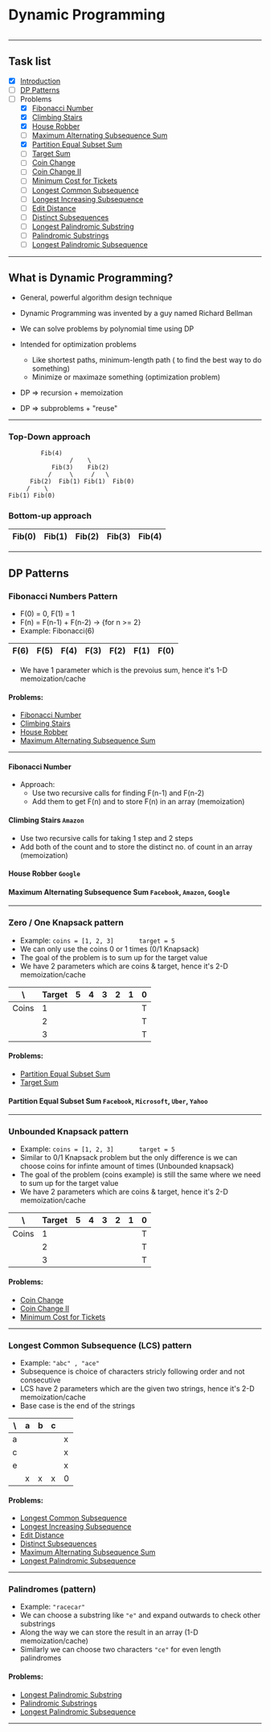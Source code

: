 # Dynamic Programming

<p>
<img src="">
</p>

<hr />

## Task list

- [x] [Introduction](#what-is-dynamic-programming)
- [ ] [DP Patterns](#DP-patterns)
- [ ] Problems
	- [x] [Fibonacci Number](https://leetcode.com/problems/fibonacci-number/)
	- [x] [Climbing Stairs](https://leetcode.com/problems/climbing-stairs/)
	- [x] [House Robber](https://leetcode.com/problems/house-robber/)
	- [ ] [Maximum Alternating Subsequence Sum](https://leetcode.com/problems/maximum-alternating-subsequence-sum/) 
	- [x] [Partition Equal Subset Sum](https://leetcode.com/problems/partition-equal-subset-sum/)
	- [ ] [Target Sum](https://leetcode.com/problems/target-sum/)
	- [ ] [Coin Change](https://leetcode.com/problems/coin-change/)
	- [ ] [Coin Change II](https://leetcode.com/problems/coin-change-2/)
	- [ ] [Minimum Cost for Tickets](https://leetcode.com/problems/minimum-cost-for-tickets/)
	- [ ] [Longest Common Subsequence](https://leetcode.com/problems/longest-common-subsequence/)
	- [ ] [Longest Increasing Subsequence](https://leetcode.com/problems/longest-increasing-subsequence/)
	- [ ] [Edit Distance](https://leetcode.com/problems/edit-distance/)
	- [ ] [Distinct Subsequences](https://leetcode.com/problems/distinct-subsequences/)
	- [ ] [Longest Palindromic Substring](https://leetcode.com/problems/longest-palindromic-substring)
	- [ ] [Palindromic Substrings](https://leetcode.com/problems/palindromic-substrings/)
	- [ ] [Longest Palindromic Subsequence](https://leetcode.com/problems/longest-palindromic-subsequence/)

---


## What is Dynamic Programming?

- General, powerful algorithm design technique
- Dynamic Programming was invented by a guy named Richard Bellman
- We can solve problems by polynomial time using DP
- Intended for optimization problems
	- Like shortest paths, minimum-length path ( to find the best way to do something)
	- Minimize or maximaze something (optimization problem)


- DP => recursion + memoization
- DP => subproblems + "reuse"


---

### Top-Down approach

		     Fib(4)
                     /    \
                Fib(3)    Fib(2)
               /     \     /   \
          Fib(2)  Fib(1) Fib(1)  Fib(0)
         /    \
    Fib(1) Fib(0)


### Bottom-up approach

| Fib(0) | Fib(1) | Fib(2) | Fib(3) | Fib(4) |
| ---    | ---    | ---    | ---    | ---    |


---


## DP Patterns

### Fibonacci Numbers Pattern

- F(0) = 0, F(1) = 1
- F(n) = F(n-1) + F(n-2) -> {for n >= 2}
- Example: Fibonacci(6)

| F(6) | F(5) | F(4) | F(3) | F(2) | F(1) | F(0) |
| ---  | ---  | ---  | ---  | ---  | ---  | ---  |

- We have 1 parameter which is the prevoius sum, hence it's 1-D memoization/cache

#### Problems:
- [Fibonacci Number](https://leetcode.com/problems/fibonacci-number/)
- [Climbing Stairs](https://leetcode.com/problems/climbing-stairs/)
- [House Robber](https://leetcode.com/problems/house-robber/)
- [Maximum Alternating Subsequence Sum](https://leetcode.com/problems/maximum-alternating-subsequence-sum/)


---


#### Fibonacci Number

- Approach:
	- Use two recursive calls for finding F(n-1) and F(n-2)
	- Add them to get F(n) and to store F(n) in an array (memoization)


#### Climbing Stairs `Amazon`

- Use two recursive calls for taking 1 step and 2 steps
- Add both of the count and to store the distinct no. of count in an array (memoization)


#### House Robber `Google`



#### Maximum Alternating Subsequence Sum `Facebook`, `Amazon`, `Google`



---


### Zero / One Knapsack pattern

- Example: `coins = [1, 2, 3]		target = 5`
- We can only use the coins 0 or 1 times (0/1 Knapsack)
- The goal of the problem is to sum up for the target value
- We have 2 parameters which are coins & target, hence it's 2-D memoization/cache

| \ | Target | 5 | 4 | 3 | 2 | 1 | 0 |
| --- | --- | --- | --- | --- | --- | --- | --- |
| Coins | 1 |  |  |  |  |  | T |
| | 2 |  |  |  |  |  | T |
| | 3 |  |  |  |  |  | T |

#### Problems:

- [Partition Equal Subset Sum](https://leetcode.com/problems/partition-equal-subset-sum/)
- [Target Sum](https://leetcode.com/problems/target-sum/)

#### Partition Equal Subset Sum `Facebook`, `Microsoft`, `Uber`, `Yahoo`



---


### Unbounded Knapsack pattern

- Example: `coins = [1, 2, 3]		target = 5`
- Similar to 0/1 Knapsack problem but the only difference is we can choose coins for infinte amount of times (Unbounded knapsack)
- The goal of the problem (coins example) is still the same where we need to sum up for the target value
- We have 2 parameters which are coins & target, hence it's 2-D memoization/cache

| \ | Target | 5 | 4 | 3 | 2 | 1 | 0 |
| --- | --- | --- | --- | --- | --- | --- | --- |
| Coins | 1 |  |  |  |  |  | T |
| | 2 |  |  |  |  |  | T |
| | 3 |  |  |  |  |  | T |


#### Problems:

- [Coin Change](https://leetcode.com/problems/coin-change/)
- [Coin Change II](https://leetcode.com/problems/coin-change-2/)
- [Minimum Cost for Tickets](https://leetcode.com/problems/minimum-cost-for-tickets/)

---


### Longest Common Subsequence (LCS) pattern

- Example: ` "abc" , "ace" `
- Subsequence is choice of characters stricly following order and not consecutive
- LCS have 2 parameters which are the given two strings, hence it's 2-D memoization/cache
- Base case is the end of the strings

| \ | a | b | c |  |
| --- | --- | --- | --- | --- |
| a |  |  |  | x |
| c |  |  |  | x |
| e |  |  |  | x |
|  | x | x | x | 0 |

#### Problems:

- [Longest Common Subsequence](https://leetcode.com/problems/longest-common-subsequence/)
- [Longest Increasing Subsequence](https://leetcode.com/problems/longest-increasing-subsequence/)
- [Edit Distance](https://leetcode.com/problems/edit-distance/)
- [Distinct Subsequences](https://leetcode.com/problems/distinct-subsequences/)
- [Maximum Alternating Subsequence Sum](https://leetcode.com/problems/maximum-alternating-subsequence-sum/)
- [Longest Palindromic Subsequence](https://leetcode.com/problems/longest-palindromic-subsequence/)

---


### Palindromes (pattern)

- Example: ` "racecar" `
- We can choose a substring like `"e"` and expand outwards to check other substrings
- Along the way we can store the result in an array (1-D memoization/cache)
- Similarly we can choose two characters `"ce"` for even length palindromes

#### Problems:

- [Longest Palindromic Substring](https://leetcode.com/problems/longest-palindromic-substring)
- [Palindromic Substrings](https://leetcode.com/problems/palindromic-substrings/)
- [Longest Palindromic Subsequence](https://leetcode.com/problems/longest-palindromic-subsequence/)

---
